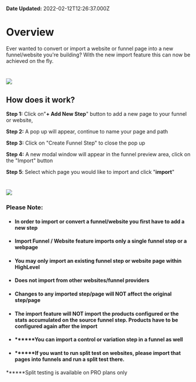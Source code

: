 **Date Updated:** 2022-02-12T12:26:37.000Z

# **Overview**

  
Ever wanted to convert or import a website or funnel page into a new funnel/website you're building? With the new import feature this can now be achieved on the fly. 

  
# **![](https://s3.amazonaws.com/cdn.freshdesk.com/data/helpdesk/attachments/production/48189609541/original/9FHdr4r9qAuPXa6Ez2WI1JEPi5IrWLWIyA.gif?1644648564)**
  
  
## **How does it work?**

  
**Step 1:** Click on"**\+ Add New Step**" button to add a new page to your funnel or website, 

**Step 2:** A pop up will appear, continue to name your page and path

**Step 3:** Click on "Create Funnel Step" to close the pop up

**Step 4:** A new modal window will appear in the funnel preview area, click on the "Import" button

**Step 5**: Select which page you would like to import and click "**import**"

  
# ![](https://s3.amazonaws.com/cdn.freshdesk.com/data/helpdesk/attachments/production/48189609496/original/EgUlJmYTcXPipvScV9pAuhcBPh2t1LqdzA.png?1644648509)

### **Please Note:**

* #### In order to import or convert a funnel/website you first have to add a new step
* #### Import Funnel / Website feature imports **only a single** funnel step or a webpage
* #### You may only import an existing funnel step or website page within HighLevel
* #### Does not import from other websites/funnel providers
* #### Changes to any imported step/page will NOT affect the original step/page
* #### The import feature will NOT import the products configured or the stats accumulated on the source funnel step. Products have to be configured again after the import
* #### **\*\***You can import a control or variation step in a funnel as well
* #### **\*\***If you want to run split test on websites, please import that pages into funnels and run a split test there.  
####  
**\*\***Split testing is available on PRO plans only
  
  